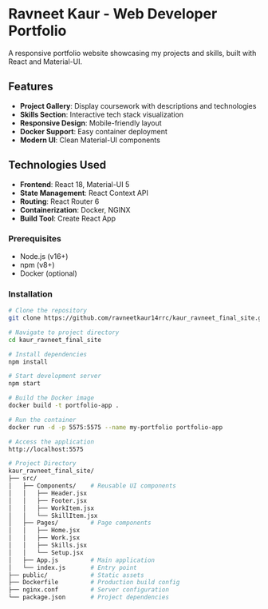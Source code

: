 #  Ravneet Kaur - Web Developer Portfolio
A responsive portfolio website showcasing my projects and skills, built with React and Material-UI.

##  Features
- **Project Gallery**: Display coursework with descriptions and technologies
- **Skills Section**: Interactive tech stack visualization
- **Responsive Design**: Mobile-friendly layout
- **Docker Support**: Easy container deployment
- **Modern UI**: Clean Material-UI components


##  Technologies Used
- **Frontend**: React 18, Material-UI 5
- **State Management**: React Context API
- **Routing**: React Router 6
- **Containerization**: Docker, NGINX
- **Build Tool**: Create React App


### Prerequisites
- Node.js (v16+)
- npm (v8+)
- Docker (optional)

### Installation
```bash
# Clone the repository
git clone https://github.com/ravneetkaur14rrc/kaur_ravneet_final_site.git

# Navigate to project directory
cd kaur_ravneet_final_site

# Install dependencies
npm install

# Start development server
npm start

# Build the Docker image
docker build -t portfolio-app .

# Run the container
docker run -d -p 5575:5575 --name my-portfolio portfolio-app

# Access the application
http://localhost:5575

# Project Directory
kaur_ravneet_final_site/
├── src/
│   ├── Components/    # Reusable UI components
│   │   ├── Header.jsx
│   │   ├── Footer.jsx
│   │   ├── WorkItem.jsx
│   │   └── SkillItem.jsx
│   ├── Pages/         # Page components
│   │   ├── Home.jsx
│   │   ├── Work.jsx
│   │   ├── Skills.jsx
│   │   └── Setup.jsx
│   ├── App.js         # Main application
│   └── index.js       # Entry point
├── public/            # Static assets
├── Dockerfile         # Production build config
├── nginx.conf         # Server configuration
└── package.json       # Project dependencies
